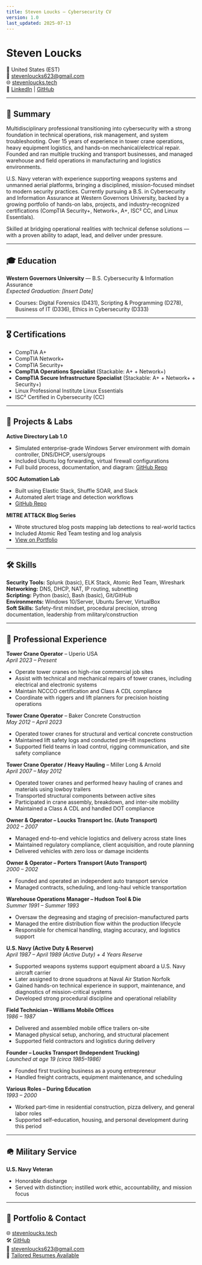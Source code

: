 ```yaml
---
title: Steven Loucks – Cybersecurity CV
version: 1.0
last_updated: 2025-07-13
---
```


# Steven Loucks
📍 United States (EST)  
📧 stevenloucks623@gmail.com  
🌐 [stevenloucks.tech](https://stevenloucks.tech)  
🔗 [LinkedIn](https://www.linkedin.com/in/steven-loucks) | [GitHub](https://github.com/sloucks623)

---

## 🎯 Summary

Multidisciplinary professional transitioning into cybersecurity with a strong foundation in technical operations, risk management, and system troubleshooting. Over 15 years of experience in tower crane operations, heavy equipment logistics, and hands-on mechanical/electrical repair. Founded and ran multiple trucking and transport businesses, and managed warehouse and field operations in manufacturing and logistics environments.

U.S. Navy veteran with experience supporting weapons systems and unmanned aerial platforms, bringing a disciplined, mission-focused mindset to modern security practices. Currently pursuing a B.S. in Cybersecurity and Information Assurance at Western Governors University, backed by a growing portfolio of hands-on labs, projects, and industry-recognized certifications (CompTIA Security+, Network+, A+, ISC² CC, and Linux Essentials).

Skilled at bridging operational realities with technical defense solutions — with a proven ability to adapt, lead, and deliver under pressure.


---

## 🎓 Education

**Western Governors University** — B.S. Cybersecurity & Information Assurance  
*Expected Graduation: [Insert Date]*  
- Courses: Digital Forensics (D431), Scripting & Programming (D278), Business of IT (D336), Ethics in Cybersecurity (D333)

---

## 🎖 Certifications

- CompTIA A+  
- CompTIA Network+  
- CompTIA Security+  
- **CompTIA Operations Specialist** (Stackable: A+ + Network+)  
- **CompTIA Secure Infrastructure Specialist** (Stackable: A+ + Network+ + Security+)  
- Linux Professional Institute Linux Essentials  
- ISC² Certified in Cybersecurity (CC)


---

## 🧪 Projects & Labs

**Active Directory Lab 1.0**  
- Simulated enterprise-grade Windows Server environment with domain controller, DNS/DHCP, users/groups  
- Included Ubuntu log forwarding, virtual firewall configurations  
- Full build process, documentation, and diagram: [GitHub Repo](https://github.com/sloucks623/lab-active-directory-1.0)

**SOC Automation Lab**  
- Built using Elastic Stack, Shuffle SOAR, and Slack  
- Automated alert triage and detection workflows  
- [GitHub Repo](https://github.com/sloucks623/lab-soc-automation)

**MITRE ATT&CK Blog Series**  
- Wrote structured blog posts mapping lab detections to real-world tactics  
- Included Atomic Red Team testing and log analysis  
- [View on Portfolio](https://stevenloucks.tech)

---

## 🛠 Skills

**Security Tools:** Splunk (basic), ELK Stack, Atomic Red Team, Wireshark  
**Networking:** DNS, DHCP, NAT, IP routing, subnetting  
**Scripting:** Python (basic), Bash (basic), Git/GitHub  
**Environments:** Windows 10/Server, Ubuntu Server, VirtualBox  
**Soft Skills:** Safety-first mindset, procedural precision, strong documentation, leadership from military/construction

---

## 💼 Professional Experience

**Tower Crane Operator** – Uperio USA  
*April 2023 – Present*  
- Operate tower cranes on high-rise commercial job sites  
- Assist with technical and mechanical repairs of tower cranes, including electrical and electronic systems  
- Maintain NCCCO certification and Class A CDL compliance  
- Coordinate with riggers and lift planners for precision hoisting operations

**Tower Crane Operator** – Baker Concrete Construction  
*May 2012 – April 2023*  
- Operated tower cranes for structural and vertical concrete construction  
- Maintained lift safety logs and conducted pre-lift inspections  
- Supported field teams in load control, rigging communication, and site safety compliance

**Tower Crane Operator / Heavy Hauling** – Miller Long & Arnold  
*April 2007 – May 2012*  
- Operated tower cranes and performed heavy hauling of cranes and materials using lowboy trailers  
- Transported structural components between active sites  
- Participated in crane assembly, breakdown, and inter-site mobility  
- Maintained a Class A CDL and handled DOT compliance

**Owner & Operator – Loucks Transport Inc. (Auto Transport)**  
*2002 – 2007*  
- Managed end-to-end vehicle logistics and delivery across state lines  
- Maintained regulatory compliance, client acquisition, and route planning  
- Delivered vehicles with zero loss or damage incidents

**Owner & Operator – Porters Transport (Auto Transport)**  
*2000 – 2002*  
- Founded and operated an independent auto transport service  
- Managed contracts, scheduling, and long-haul vehicle transportation

**Warehouse Operations Manager – Hudson Tool & Die**  
*Summer 1991 – Summer 1993*  
- Oversaw the degreasing and staging of precision-manufactured parts  
- Managed the entire distribution flow within the production lifecycle  
- Responsible for chemical handling, staging accuracy, and logistics support

**U.S. Navy (Active Duty & Reserve)**  
*April 1987 – April 1989 (Active Duty) + 4 Years Reserve*  
- Supported weapons systems support equipment aboard a U.S. Navy aircraft carrier  
- Later assigned to drone squadrons at Naval Air Station Norfolk  
- Gained hands-on technical experience in support, maintenance, and diagnostics of mission-critical systems  
- Developed strong procedural discipline and operational reliability

**Field Technician – Williams Mobile Offices**  
*1986 – 1987*  
- Delivered and assembled mobile office trailers on-site  
- Managed physical setup, anchoring, and structural placement  
- Supported field contractors and logistics during delivery

**Founder – Loucks Transport (Independent Trucking)**  
*Launched at age 19 (circa 1985–1986)*  
- Founded first trucking business as a young entrepreneur  
- Handled freight contracts, equipment maintenance, and scheduling

**Various Roles – During Education**  
*1993 – 2000*  
- Worked part-time in residential construction, pizza delivery, and general labor roles  
- Supported self-education, housing, and personal development during this period



---

## 🪖 Military Service

**U.S. Navy Veteran**  
- Honorable discharge  
- Served with distinction; instilled work ethic, accountability, and mission focus

---

## 📁 Portfolio & Contact

🌐 [stevenloucks.tech](https://stevenloucks.tech)  
🛠 [GitHub](https://github.com/sloucks623)  
📧 stevenloucks623@gmail.com  
📄 [Tailored Resumes Available](https://github.com/sloucks623/resume-cv-generator/resumes)
